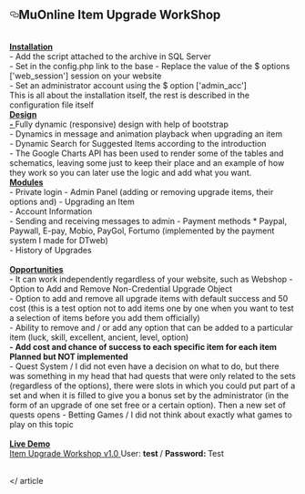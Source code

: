 
<article class="markdown-body entry-content" itemprop="text"><h1><a id="user-content-dtweb-20-muonline-all-seasons" class="anchor" aria-hidden="true" href="#dtweb-20-muonline-all-seasons"><svg class="octicon octicon-link" viewBox="0 0 16 16" version="1.1" width="16" height="16" aria-hidden="true"><path fill-rule="evenodd" d="M4 9h1v1H4c-1.5 0-3-1.69-3-3.5S2.55 3 4 3h4c1.45 0 3 1.69 3 3.5 0 1.41-.91 2.72-2 3.25V8.59c.58-.45 1-1.27 1-2.09C10 5.22 8.98 4 8 4H4c-.98 0-2 1.22-2 2.5S3 9 4 9zm9-3h-1v1h1c1 0 2 1.22 2 2.5S13.98 12 13 12H9c-.98 0-2-1.22-2-2.5 0-.83.42-1.64 1-2.09V6.25c-1.09.53-2 1.84-2 3.25C6 11.31 7.55 13 9 13h4c1.45 0 3-1.69 3-3.5S14.5 6 13 6z"></path></svg></a>MuOnline Item Upgrade WorkShop</h1>


<br>
<b> <span style = "text-decoration: underline"> Installation </span> </b> <br>
- Add the script attached to the archive in SQL Server <br>
- Set in the config.php link to the base
- Replace the value of the $ options ['web_session'] session on your website <br>
- Set an administrator account using the $ option ['admin_acc'] <br>
This is all about the installation itself, the rest is described in the configuration file itself
<br>
<b> <span style = "text-decoration: underline"> Design </ span> <br>
- </b> Fully dynamic (responsive) design with help of bootstrap <br>
- Dynamics in message and animation playback when upgrading an item <br>
- Dynamic Search for Suggested Items according to the introduction <br>
- The Google Charts API has been used to render some of the tables and schematics, leaving some just to keep their place and an example of how they work so you can later use the logic and add what you want.
<br>
<b> <span style = "text-decoration: underline"> Modules </span> </b> <br>
- Private login
- Admin Panel (adding or removing upgrade items, their options and)
- Upgrading an Item <br>
- Account Information <br>
- Sending and receiving messages to admin
- Payment methods * Paypal, Paywall, E-pay, Mobio, PayGol, Fortumo (implemented by the payment system I made for DTweb) <br>
- History of Upgrades <br>
<br>
<b> <span style = "text-decoration: underline"> Opportunities </ span> </b> <br>
- It can work independently regardless of your website, such as Webshop
- Option to Add and Remove Non-Credential Upgrade Object <br>
- Option to add and remove all upgrade items with default success and 50 cost (this is a test option not to add items one by one when you want to test a selection of items before you add them officially) <br>
- Ability to remove and / or add any option that can be added to a particular item (luck, skill, excellent, ancient, level, option) <br>
<b> - </b> <b> Add cost and chance of success to each specific item for each item </ b> </ span> <span style = "color: rgb > <br>
- Option to reduce the object level in case of unsuccessful upgrade (for example, if 12 will drop it from 0 to +11) <br>
- An option to delete an item if the upgrade failed
<br>
<b> <span style = "text-decoration: underline"> Planned but NOT implemented </span> </b> <br>
- Quest System / I did not even have a decision on what to do, but there was something in my head that had quests that were only related to the sets (regardless of the options), there were slots in which you could put part of a set and when it is filled to give you a bonus set by the administrator (in the form of an upgrade of one set free or a certain option). Then a new set of quests opens
- Betting Games / I did not think about exactly what games to play on this topic
<br>
<br>
<b> <span style = "text-decoration: underline"> Live Demo </span> </b> <br>
<a href="http://185.40.20.149" target="_blank" class="link link--external" rel="nofollow noopener"> Item Upgrade Workshop v1.0 </a> User: <b> test </b> / <b> Password: </b> Test </b> <br>
<br>

</ article

